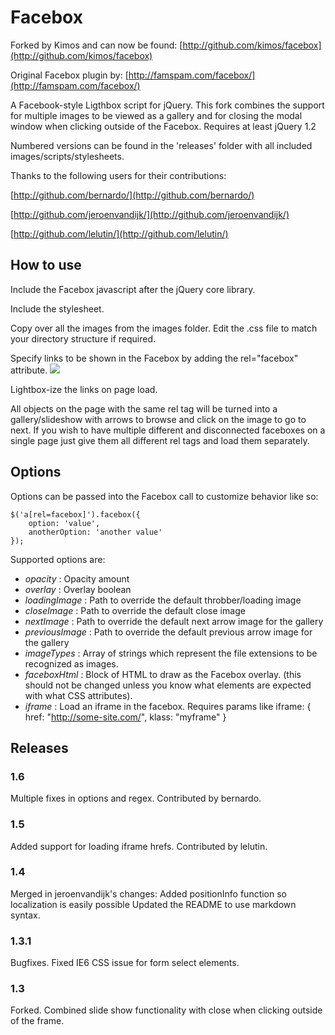 # Facebox

Forked by Kimos and can now be found:
[http://github.com/kimos/facebox](http://github.com/kimos/facebox)

Original Facebox plugin by:
[http://famspam.com/facebox/](http://famspam.com/facebox/)

A Facebook-style Ligthbox script for jQuery.  This fork combines the support for multiple images to be viewed as a gallery and for closing the modal window when clicking outside of the Facebox.  Requires at least jQuery 1.2

Numbered versions can be found in the 'releases' folder with all included images/scripts/stylesheets.

Thanks to the following users for their contributions:

[http://github.com/bernardo/](http://github.com/bernardo/)

[http://github.com/jeroenvandijk/](http://github.com/jeroenvandijk/)

[http://github.com/lelutin/](http://github.com/lelutin/)


## How to use

Include the Facebox javascript after the jQuery core library.
	<script src="javascripts/facebox.js" type="text/javascript"></script>

Include the stylesheet.
	<link href="stylesheets/facebox.css" rel="stylesheet" type="text/css" />

Copy over all the images from the images folder. Edit the .css file to match your directory structure if required.

Specify links to be shown in the Facebox by adding the rel="facebox" attribute.
	<a href="path/to/image.jpg" rel="facebox"><img src="path/to/thumbnail.jpg" /></a>

Lightbox-ize the links on page load. 
	<script type="text/javascript">
	$(document).ready(function($) {
		$('a[rel=facebox]').facebox();
	}); 
	</script>

All objects on the page with the same rel tag will be turned into a gallery/slideshow with arrows to browse and click on the image to go to next. If you wish to have multiple different and disconnected faceboxes on a single page just give them all different rel tags and load them separately.
	<script type="text/javascript">
	$(document).ready(function($) {
		$('a[rel=faceboxText]').facebox();
		$('a[rel=faceboxImages]').facebox();
	});
	</script>


## Options

Options can be passed into the Facebox call to customize behavior like so:

	$('a[rel=facebox]').facebox({
		option: 'value',
		anotherOption: 'another value'
	});

Supported options are:

- *opacity*       : Opacity amount
- *overlay*       : Overlay boolean
- *loadingImage*  : Path to override the default throbber/loading image
- *closeImage*    : Path to override the default close image
- *nextImage*     : Path to override the default next arrow image for the gallery
- *previousImage* : Path to override the default previous arrow image for the gallery
- *imageTypes*    : Array of strings which represent the file extensions to be recognized as images.
- *faceboxHtml*   : Block of HTML to draw as the Facebox overlay. (this should not be changed unless you know what elements are expected with what CSS attributes).
- *iframe*        : Load an iframe in the facebox. Requires params like   iframe: { href: "http://some-site.com/", klass: "myframe" } 


## Releases

### 1.6
Multiple fixes in options and regex. Contributed by bernardo.

### 1.5
Added support for loading iframe hrefs. Contributed by lelutin.

### 1.4
Merged in jeroenvandijk's changes: Added positionInfo function so localization is easily possible
Updated the README to use markdown syntax.

### 1.3.1
Bugfixes. Fixed IE6 CSS issue for form select elements.

### 1.3
Forked. Combined slide show functionality with close when clicking outside of the frame.
